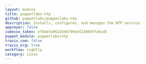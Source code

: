 ```yaml
---
layout: module
title: puppetlabs-ntp
github: puppetlabs/puppetlabs-ntp
description: Installs, configures, and manages the NTP service.
appveyor: false
codecov_token: ef8ebfa9632b46799eb523869ffa6cd5
puppet_module: puppetlabs/ntp
travis_com: false
travis_org: true
workflow: nightly
category: Linux
---
```

